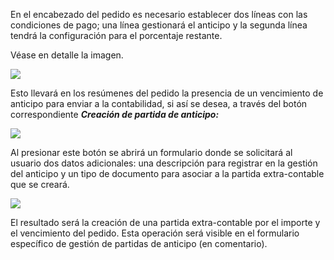 En el encabezado del pedido es necesario establecer dos líneas con las condiciones de pago; una línea gestionará el anticipo y la segunda línea tendrá la configuración para el porcentaje restante.

Véase en detalle la imagen.

![](/img/it-it/finance-area/maturity-values/maturity-values/advance-maturities/advance-maturity-order.png)

Esto llevará en los resúmenes del pedido la presencia de un vencimiento de anticipo para enviar a la contabilidad, si así se desea, a través del botón correspondiente ***Creación de partida de anticipo:***

![](/img/it-it/finance-area/maturity-values/maturity-values/advance-maturities/advance-maturity-order-creation.png)

Al presionar este botón se abrirá un formulario donde se solicitará al usuario dos datos adicionales: una descripción para registrar en la gestión del anticipo y un tipo de documento para asociar a la partida extra-contable que se creará.

![](/img/it-it/finance-area/maturity-values/maturity-values/advance-maturities/advance-maturity-order-creation-popup.png)

El resultado será la creación de una partida extra-contable por el importe y el vencimiento del pedido. Esta operación será visible en el formulario específico de gestión de partidas de anticipo (en comentario).
